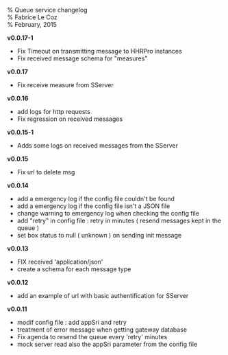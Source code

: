 % Queue service changelog  
% Fabrice Le Coz  
% February, 2015

__v0.0.17-1__

  - Fix Timeout on transmitting message to HHRPro instances
  - Fix received message schema for "measures"

__v0.0.17__

  - Fix receive measure from SServer
  
__v0.0.16__

  - add logs for http requests
  - Fix regression on received messages

__v0.0.15-1__

  - Adds some logs on received messages from the SServer
  
__v0.0.15__

  - Fix url to delete msg

__v0.0.14__

  - add a emergency log if the config file couldn't be found
  - add a emergency log if the config file isn't a JSON file
  - change warning to emergency log when checking the config file
  - add "retry" in config file : retry in minutes ( resend messages kept in the queue )
  - set box status to null ( unknown ) on sending init message
  
__v0.0.13__

  - FIX received 'application/json'
  - create a schema for each message type
  
__v0.0.12__

  - add an example of url with basic authentification for SServer
  
__v0.0.11__

  - modif config file : add appSri and retry
  - treatment of error message when getting gateway database
  - Fix agenda to resend the queue every 'retry' minutes
  - mock server read also the appSri parameter from the config file
